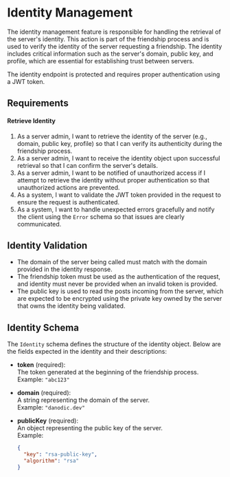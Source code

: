 # Identity Management

The identity management feature is responsible for handling the retrieval of the server's identity. This action is part of the friendship process and is used to verify the identity of the server requesting a friendship. The identity includes critical information such as the server's domain, public key, and profile, which are essential for establishing trust between servers.

The identity endpoint is protected and requires proper authentication using a JWT token.

## Requirements

#### Retrieve Identity

1. As a server admin, I want to retrieve the identity of the server (e.g., domain, public key, profile) so that I can verify its authenticity during the friendship process.
2. As a server admin, I want to receive the identity object upon successful retrieval so that I can confirm the server's details.
3. As a server admin, I want to be notified of unauthorized access if I attempt to retrieve the identity without proper authentication so that unauthorized actions are prevented.
4. As a system, I want to validate the JWT token provided in the request to ensure the request is authenticated.
5. As a system, I want to handle unexpected errors gracefully and notify the client using the `Error` schema so that issues are clearly communicated.

## Identity Validation

- The domain of the server being called must match with the domain provided in the identity response.
- The friendship token must be used as the authentication of the request, and identity must never be provided when an invalid token is provided.
- The public key is used to read the posts incoming from the server, which are expected to be encrypted using the private key owned by the server that owns the identity being validated.

## Identity Schema

The `Identity` schema defines the structure of the identity object. Below are the fields expected in the identity and their descriptions:

- **token** (required):  
  The token generated at the beginning of the friendship process.  
  Example: `"abc123"`

- **domain** (required):  
  A string representing the domain of the server.  
  Example: `"danodic.dev"`

- **publicKey** (required):  
  An object representing the public key of the server.  
  Example:  
  ```json
  {
    "key": "rsa-public-key",
    "algorithm": "rsa"
  }
  ```
